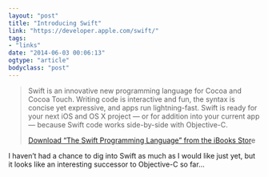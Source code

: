```yaml
---
layout: "post"
title: "Introducing Swift"
link: "https://developer.apple.com/swift/"
tags: 
- "links"
date: "2014-06-03 00:06:13"
ogtype: "article"
bodyclass: "post"
---
```


> Swift is an innovative new programming language for Cocoa and Cocoa Touch. Writing code is interactive and fun, the syntax is concise yet expressive, and apps run lightning-fast. Swift is ready for your next iOS and OS X project — or for addition into your current app — because Swift code works side-by-side with Objective-C.
> 
> [Download “The Swift Programming Language” from the iBooks Stor](https://itunes.apple.com/us/book/the-swift-programming-language/id881256329?mt=11)e

I haven’t had a chance to dig into Swift as much as I would like just yet, but it looks like an interesting successor to Objective-C so far…